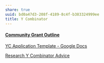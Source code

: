 ```yaml
---
share: true
uuid: bd0a47d3-208f-4189-8c4f-b383324999ee
title: Y Combinator
---
```

#### [Community Grant Outline](../68481ccd-72ea-4139-b59b-42f39bc90865)

[YC Application Template - Google Docs](https://docs.google.com/document/d/1lkRIGrssL5W3DbrFTE-PoY8KctN1dtCBWg_Yuoq8RT4/edit#heading=h.b76a5v3s4kuy)


[Research Y Combinator Advice](../a46e4a28-dc99-49df-962f-aedf03959566)